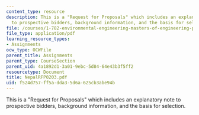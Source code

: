 ```yaml
---
content_type: resource
description: This is a "Request for Proposals" which includes an explanatory note
  to prospective bidders, background information, and the basis for selection.
file: /courses/1-782-environmental-engineering-masters-of-engineering-project-fall-2003-spring-2004/f524d757ff5adda35d6a625cb3abe94b_NepalRFP0203.pdf
file_type: application/pdf
learning_resource_types:
- Assignments
ocw_type: OCWFile
parent_title: Assignments
parent_type: CourseSection
parent_uid: 4a1892d1-3a01-9ebc-5d84-64e43b3f5ff2
resourcetype: Document
title: NepalRFP0203.pdf
uid: f524d757-ff5a-dda3-5d6a-625cb3abe94b
---
```

This is a "Request for Proposals" which includes an explanatory note to prospective bidders, background information, and the basis for selection.

